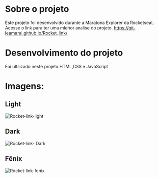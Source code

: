 # Sobre o projeto
 Este projeto foi desenvolvido durante a Maratona Explorer da Rocketseat. Acesse o link para ter uma mlehor analise do projeto.
 https://git-leamaral.github.io/Rocket_link/

# Desenvolvimento do projeto
 Foi ultilizado neste projeto HTML,CSS e JavaScript

# Imagens:

## Light
![Rocket-link-light](https://user-images.githubusercontent.com/101153930/177659216-7a40a535-43d8-474a-ba7c-87c99fc989f0.png)

## Dark
![Rocket-link- Dark](https://user-images.githubusercontent.com/101153930/177659310-18255e35-03fc-41f4-ac08-f8d1774f4f80.png)

## Fênix
![Rocket-link-fenix](https://user-images.githubusercontent.com/101153930/177659346-1ee32c59-dd01-4561-ba20-cc69d26d9520.png)
